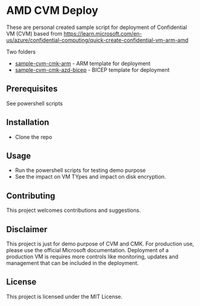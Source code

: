 # AMD CVM Deploy

These are personal created sample script for deployment of Confidential VM (CVM) based from https://learn.microsoft.com/en-us/azure/confidential-computing/quick-create-confidential-vm-arm-amd

Two folders 
- [sample-cvm-cmk-arm](./sample-cvm-cmk-arm/) - ARM template for deployment
- [sample-cvm-cmk-azd-bicep](./sample-cvm-cmk-azd-bicep/) - BICEP template for deployment


## Prerequisites

See powershell scripts

## Installation
- Clone the repo


## Usage

- Run the powershell scripts for testing demo purpose
- See the impact on VM TYpes and impact on disk encryption.

## Contributing

This project welcomes contributions and suggestions. 

## Disclaimer

This project is just for demo purpose of CVM and CMK. For production use, please use the official Microsoft documentation.
Deployment of a production VM is requires more controls like monitoring, updates and management that can be included in the deployment.

## License

This project is licensed under the MIT License.